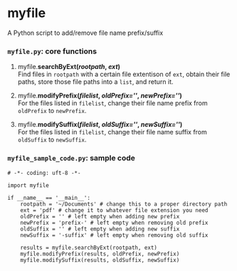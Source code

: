 # myfile
A Python script to add/remove file name prefix/suffix

### `myfile.py`: core functions
1. myfile.**searchByExt(***rootpath*, *ext***)**  
Find files in `rootpath` with a certain file extentison of `ext`, obtain their file paths, store those file paths into a `list`, and return it.

2. myfile.**modifyPrefix(***filelist*, *oldPrefix=''*, *newPrefix=''***)**  
For the files listed in `filelist`, change their file name prefix from `oldPrefix` to `newPrefix`. 

3. myfile.**modifySuffix(***filelist*, *oldSuffix=''*, *newSuffix=''***)**  
For the files listed in `filelist`, change their file name suffix from `oldSuffix` to `newSuffix`. 

### `myfile_sample_code.py`: sample code
    # -*- coding: uft-8 -*-
    
    import myfile
    
    if __name__ == '__main__':
        rootpath = '~/Documents' # change this to a proper directory path
        ext = 'pdf' # change it to whatever file extension you need
        oldPrefix = '' # left empty when adding new prefix
        newPrefix = 'prefix-' # left empty when removing old prefix
        oldSuffix = '' # left empty when adding new suffix
        newSuffix = '-suffix' # left empty when removing old suffix
    
        results = myfile.searchByExt(rootpath, ext)
        myfile.modifyPrefix(results, oldPrefix, newPrefix)
        myfile.modifySuffix(results, oldSuffix, newSuffix)
